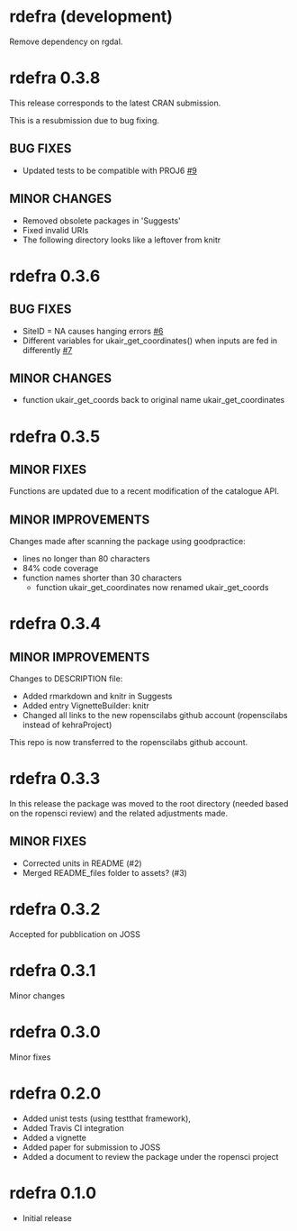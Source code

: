 rdefra (development)
==============

Remove dependency on rgdal.

rdefra 0.3.8
==============

This release corresponds to the latest CRAN submission.

This is a resubmission due to bug fixing.

## BUG FIXES
* Updated tests to be compatible with PROJ6 [#9](https://github.com/ropensci/rdefra/issues/9)

## MINOR CHANGES
* Removed obsolete packages in 'Suggests'
* Fixed invalid URIs
* The following directory looks like a leftover from knitr

rdefra 0.3.6
==============

## BUG FIXES
* SiteID = NA causes hanging errors [#6](https://github.com/ropensci/rdefra/issues/6)
* Different variables for ukair_get_coordinates() when inputs are fed in differently [#7](https://github.com/ropensci/rdefra/issues/7)

## MINOR CHANGES
* function ukair_get_coords back to original name ukair_get_coordinates

rdefra 0.3.5
==============

## MINOR FIXES
Functions are updated due to a recent modification of the catalogue API.

## MINOR IMPROVEMENTS
Changes made after scanning the package using goodpractice:
* lines no longer than 80 characters
* 84% code coverage
* function names shorter than 30 characters
  - function ukair_get_coordinates now renamed ukair_get_coords

rdefra 0.3.4
==============

## MINOR IMPROVEMENTS
Changes to DESCRIPTION file:

* Added rmarkdown and knitr in Suggests
* Added entry VignetteBuilder: knitr
* Changed all links to the new ropenscilabs github account (ropenscilabs instead of kehraProject)

This repo is now transferred to the ropenscilabs github account.

rdefra 0.3.3
==============

In this release the package was moved to the root directory (needed based on the ropensci review) and the related adjustments made.

## MINOR FIXES

* Corrected units in README (#2)
* Merged README_files folder to assets? (#3)

rdefra 0.3.2
==============

Accepted for pubblication on JOSS

rdefra 0.3.1
==============

Minor changes

rdefra 0.3.0
==============

Minor fixes

rdefra 0.2.0
==============

* Added unist tests (using testthat framework), 
* Added Travis CI integration
* Added a vignette
* Added paper for submission to JOSS
* Added a document to review the package under the ropensci project

rdefra 0.1.0
==============

* Initial release
